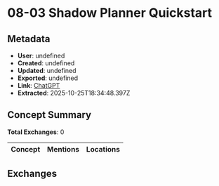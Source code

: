 # **08-03 Shadow Planner Quickstart**

## Metadata

- **User**: undefined
- **Created**: undefined
- **Updated**: undefined
- **Exported**: undefined
- **Link**: [ChatGPT](undefined)
- **Extracted**: 2025-10-25T18:34:48.397Z

## Concept Summary

**Total Exchanges**: 0

| Concept | Mentions | Locations |
|---------|----------|----------|

## Exchanges

